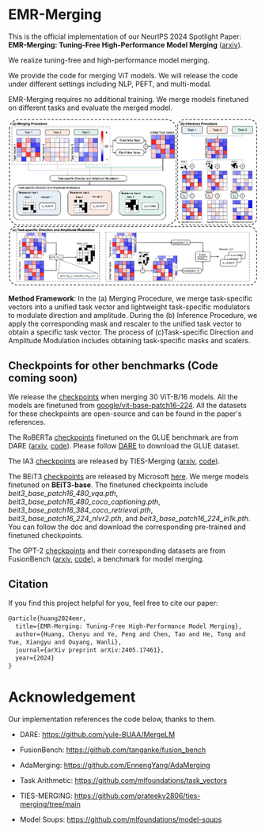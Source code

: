 # EMR-Merging

This is the official implementation of our NeurIPS 2024 Spotlight Paper: **EMR-Merging: Tuning-Free High-Performance Model Merging** ([arxiv](https://arxiv.org/abs/2405.17461)).

We realize tuning-free and high-performance model merging.

We provide the code for merging ViT models. We will release the code under different settings including NLP, PEFT, and multi-modal.

EMR-Merging requires no additional training. We merge models finetuned on different tasks and evaluate the merged model.

<img src='./png/method-main.jpg'>

**Method Framework**: In the (a) Merging Procedure, we merge task-specific vectors into a unified task vector and lightweight task-specific modulators to modulate direction and amplitude. During the (b) Inference Procedure, we apply the corresponding mask and rescaler to the unified task vector to obtain a specific task vector. The process of (c)Task-specific Direction and Amplitude Modulation includes obtaining task-specific masks and scalers.




## Checkpoints for other benchmarks (Code coming soon)

We release the [checkpoints](https://drive.google.com/drive/folders/1KZv7RHIuNGzvjaVBJ7zkUxP1tG-4bGlI?usp=sharing) when merging 30 ViT-B/16 models. All the models are finetuned from [google/vit-base-patch16-224](https://huggingface.co/google/vit-base-patch16-224). All the datasets for these checkpoints are open-source and can be found in the paper's references. 

The RoBERTa [checkpoints](https://huggingface.co/vanillaOVO/roberta_base_glue_ckpts) finetuned on the GLUE benchmark are from DARE ([arxiv](https://arxiv.org/abs/2311.03099), [code](https://github.com/yule-BUAA/MergeLM)). Please follow [DARE](https://github.com/yule-BUAA/MergeLM) to download the GLUE dataset.

The IA3 [checkpoints](https://drive.google.com/drive/folders/1V2-SLOgK248TQBMP2i_cEdQnxB2jM2E1?usp=sharing) are released by TIES-Merging ([arxiv](https://arxiv.org/abs/2306.01708), [code](https://github.com/prateeky2806/ties-merging/tree/main)).

The BEiT3 [checkpoints](https://arxiv.org/abs/2208.10442) are released by Microsoft [here](https://github.com/microsoft/unilm/tree/master/beit3). We merge models finetuned on **BEiT3-base**. The finetuned checkpoints include *beit3_base_patch16_480_vqa.pth*, *beit3_base_patch16_480_coco_captioning.pth*, *beit3_base_patch16_384_coco_retrieval.pth*, *beit3_base_patch16_224_nlvr2.pth*, and *beit3_base_patch16_224_in1k.pth*. You can follow the doc and download the corresponding pre-trained and finetuned checkpoints.

The GPT-2 [checkpoints](https://huggingface.co/collections/tanganke/gpt-2-models-fine-tuned-on-tasks-from-glue-benchmark-664ab37d9e33e622679f541b) and their corresponding datasets are from FusionBench ([arxiv](https://arxiv.org/abs/2406.03280), [code](https://github.com/tanganke/fusion_bench)), a benchmark for model merging. 



## Citation
If you find this project helpful for you, feel free to cite our paper:
```
@article{huang2024emr,
  title={EMR-Merging: Tuning-Free High-Performance Model Merging},
  author={Huang, Chenyu and Ye, Peng and Chen, Tao and He, Tong and Yue, Xiangyu and Ouyang, Wanli},
  journal={arXiv preprint arXiv:2405.17461},
  year={2024}
}
```


# Acknowledgement
Our implementation references the code below, thanks to them.

- DARE: https://github.com/yule-BUAA/MergeLM

- FusionBench: https://github.com/tanganke/fusion_bench

- AdaMerging: https://github.com/EnnengYang/AdaMerging

- Task Arithmetic: https://github.com/mlfoundations/task_vectors

- TIES-MERGING: https://github.com/prateeky2806/ties-merging/tree/main

- Model Soups: https://github.com/mlfoundations/model-soups


